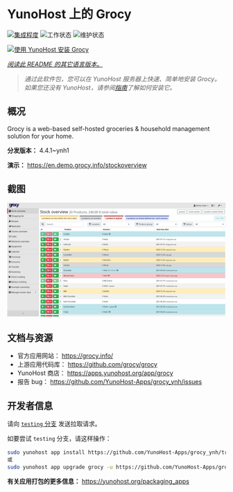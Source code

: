 <!--
注意：此 README 由 <https://github.com/YunoHost/apps/tree/master/tools/readme_generator> 自动生成
请勿手动编辑。
-->

# YunoHost 上的 Grocy

[![集成程度](https://apps.yunohost.org/badge/integration/grocy)](https://ci-apps.yunohost.org/ci/apps/grocy/)
![工作状态](https://apps.yunohost.org/badge/state/grocy)
![维护状态](https://apps.yunohost.org/badge/maintained/grocy)

[![使用 YunoHost 安装 Grocy](https://install-app.yunohost.org/install-with-yunohost.svg)](https://install-app.yunohost.org/?app=grocy)

*[阅读此 README 的其它语言版本。](./ALL_README.md)*

> *通过此软件包，您可以在 YunoHost 服务器上快速、简单地安装 Grocy。*  
> *如果您还没有 YunoHost，请参阅[指南](https://yunohost.org/install)了解如何安装它。*

## 概况

Grocy is a web-based self-hosted groceries & household management solution for your home.

**分发版本：** 4.4.1~ynh1

**演示：** <https://en.demo.grocy.info/stockoverview>

## 截图

![Grocy 的截图](./doc/screenshots/stock-en.png)

## 文档与资源

- 官方应用网站： <https://grocy.info/>
- 上游应用代码库： <https://github.com/grocy/grocy>
- YunoHost 商店： <https://apps.yunohost.org/app/grocy>
- 报告 bug： <https://github.com/YunoHost-Apps/grocy_ynh/issues>

## 开发者信息

请向 [`testing` 分支](https://github.com/YunoHost-Apps/grocy_ynh/tree/testing) 发送拉取请求。

如要尝试 `testing` 分支，请这样操作：

```bash
sudo yunohost app install https://github.com/YunoHost-Apps/grocy_ynh/tree/testing --debug
或
sudo yunohost app upgrade grocy -u https://github.com/YunoHost-Apps/grocy_ynh/tree/testing --debug
```

**有关应用打包的更多信息：** <https://yunohost.org/packaging_apps>
